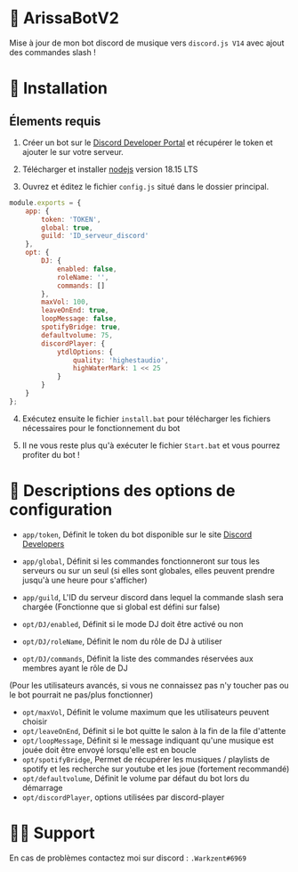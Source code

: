 # 🤖 ArissaBotV2

Mise à jour de mon bot discord de musique vers `discord.js V14` avec ajout des commandes slash !

# 🚀 Installation

## Élements requis

1. Créer un bot sur le [Discord Developer Portal](https://discordapp.com/developers/applications) et récupérer le token et ajouter le sur votre serveur.

2. Télécharger et installer [nodejs](https://nodejs.org/en/download/) version 18.15 LTS

3. Ouvrez et éditez le fichier `config.js` situé dans le dossier principal.

```js
module.exports = {
    app: {
        token: 'TOKEN',
        global: true,
        guild: 'ID_serveur_discord'
    },
    opt: {
        DJ: {
            enabled: false,
            roleName: '',
            commands: []
        },
        maxVol: 100,
        leaveOnEnd: true,
        loopMessage: false,
        spotifyBridge: true,
        defaultvolume: 75,
        discordPlayer: {
            ytdlOptions: {
                quality: 'highestaudio',
                highWaterMark: 1 << 25
            }
        }
    }
};
```
4. Exécutez ensuite le fichier `install.bat` pour télécharger  les fichiers nécessaires pour le fonctionnement du bot

5. Il ne vous reste plus qu'à exécuter le fichier `Start.bat` et vous pourrez profiter du bot ! 


# 📝 Descriptions des options de configuration

- `app/token`, Définit le token du bot disponible sur le site [Discord Developers](https://discordapp.com/developers/applications)
- `app/global`, Définit si les commandes fonctionneront sur tous les serveurs ou sur un seul (si elles sont globales, elles peuvent prendre jusqu'à une heure pour s'afficher)
- `app/guild`, L'ID du serveur discord dans lequel la commande slash sera chargée (Fonctionne que si global est défini sur false)

- `opt/DJ/enabled`, Définit si le mode DJ doit être activé ou non
- `opt/DJ/roleName`, Définit le nom du rôle de DJ à utiliser
- `opt/DJ/commands`, Définit la liste des commandes réservées aux membres ayant le rôle de DJ

(Pour les utilisateurs avancés, si vous ne connaissez pas n'y toucher pas ou le bot pourrait ne pas/plus fonctionner)

- `opt/maxVol`, Définit le volume maximum que les utilisateurs peuvent choisir
- `opt/leaveOnEnd`, Définit si le bot quitte le salon à la fin de la file d'attente
- `opt/loopMessage`, Définit si le message indiquant qu'une musique est jouée doit être envoyé lorsqu'elle est en boucle
- `opt/spotifyBridge`, Permet de récupérer les musiques / playlists de spotify et les recherche sur youtube et les joue (fortement recommandé)
- `opt/defaultvolume`, Définit le volume par défaut du bot lors du démarrage
- `opt/discordPlayer`, options utilisées par discord-player

# 👨‍💻  Support

En cas de problèmes contactez moi sur discord : `.Warkzent#6969`